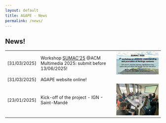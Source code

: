 ```yaml
---
layout: default
title: AGAPE - News
permalink: /news/
---
```


<h2> News!</h2>

<table width="90%">
	<tr>
		<td> [31/03/2025]</td>
		<td> Workshop <a href="https://sumac-workshops.github.io/2025/" target=new>SUMAC'25</a> @ACM Multimedia 2025: submit before 13/06/2025!</td>
		<td width="30%"><img src="/images/SUMAC25-banner.jpg" width="100%" alt="SUMAC 2025"></td>
	</tr>
	<tr>
		<td>[31/03/2025]</td>
  		<td> AGAPE website online!</td> <td></td>
	</tr>
    	<tr>
		<td>[23/01/2025]</td>
    		<td> Kick-off of the project - IGN - Saint-Mandé</td>
		<td width="30%"><img src="/images/photo_kickoff-23jan25.jpg" width="100%" alt="Photo kick-off"></td>
	</tr>
<table>
